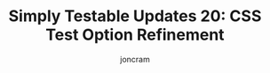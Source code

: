 ---
title: "Simply Testable Updates 20: CSS Test Option Refinement"
author: joncram
newsletter:
    issue_number: 20th
    url: https://us5.campaign-archive1.com/?u=ac75e33d993d2b502e333ddd0&amp;id=aa249db2ca
    closing_sentence: Expect the next in a week from now, December 19 2012.
    highlights:
        - This week has been entirely devoted to introducing CSS validation options
        - W3C online CSS validation provides 4 options, 2 of these are superfluous, 1 is confusing and the other is useful but limited
        - CSS validation errors for third-party CSS resources annoy me, so we let you ignore these if you like
        - CSS validation options (hopefully) going live this week
---